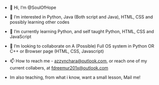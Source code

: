 - 👋 Hi, I’m @SoulOfHope
- 👀 I’m interested in Python, Java (Both script and Java), HTML, CSS and possibly learning other codes
- 🌱 I’m currently learning Python, and self taught Python, HTML, CSS and JavaScript
- 💞️ I’m looking to collaborate on A (Possible) Full OS system in Python OR C++ or Browser page (HTML, CSS, Javascript)
- 📫 How to reach me - azzynchara@outlook.com, or reach one of my current collabers, at fdreemur201x@outlook.com

- Im also teaching, from what i know, want a small lesson, Mail me!
